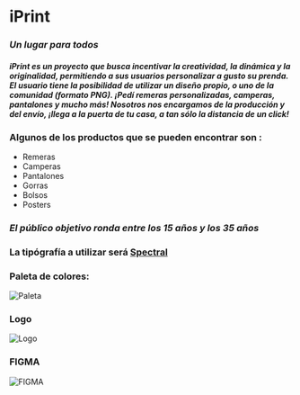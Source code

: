 # **iPrint**
### *Un lugar para todos*
#### ***iPrint es un proyecto que busca incentivar la creatividad, la dinámica y la originalidad, permitiendo a sus usuarios personalizar a gusto su prenda. El usuario tiene la posibilidad de utilizar un diseño propio, o uno de la comunidad (formato PNG). ¡Pedí remeras personalizadas, camperas, pantalones y mucho más! Nosotros nos encargamos de la producción y del envío, ¡llega a la puerta de tu casa, a tan sólo la distancia de un click!***

### Algunos de los productos que se pueden encontrar son :
- Remeras
- Camperas
- Pantalones
- Gorras
- Bolsos
- Posters

### *El público objetivo ronda entre los 15 años y los 35 años*

### La tipógrafía a utilizar será [Spectral](https://fonts.google.com/specimen/Spectral?selection.family=Catamaran:wght@100;300;500;800;900|Overlock:ital,wght@0,400;0,700;0,900;1,400;1,700;1,900)

### Paleta de colores:
![Paleta](https://i.postimg.cc/3RzBCgCv/paleta.jpg)

### Logo
 ![Logo](https://cdn.dribbble.com/users/68544/screenshots/16706697/media/89fe0284962d7064c9fba45971c935bd.png)
 
 ### FIGMA
![FIGMA](https://www.figma.com/file/0NkghjMJ5NlSQGWDWBKlo6/E-Commerce%2F%2F-%C3%8Fcaro-%2F%2F-iPrint?node-id=0%3A1&t=xXfFfsdRwfs96sbO-1)
